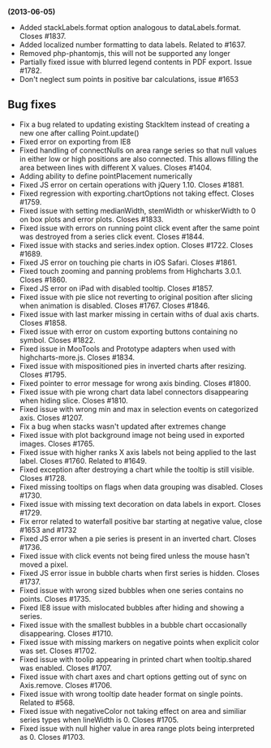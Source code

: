 **(2013-06-05)**
        
- Added stackLabels.format option analogous to dataLabels.format. Closes #1837.
- Added localized number formatting to data labels. Related to #1637.
- Removed php-phantomjs, this will not be supported any longer
- Partially fixed issue with blurred legend contents in PDF export. Issue #1782.
- Don't neglect sum points in positive bar calculations, issue #1653

## Bug fixes 
- Fix a bug related to updating existing StackItem instead of creating a new one after calling Point.update()
- Fixed error on exporting from IE8
- Fixed handling of connectNulls on area range series so that null values in either low or high positions are also connected. This allows filling the area between lines with different X values. Closes #1404.
- Adding ability to define pointPlacement numerically
- Fixed JS error on certain operations with jQuery 1.10. Closes #1881.
- Fixed regression with exporting.chartOptions not taking effect. Closes #1759.
- Fixed issue with setting medianWidth, stemWidth or whiskerWidth to 0 on box plots and error plots. Closes #1833.
- Fixed issue with errors on running point click event after the same point was destroyed from a series click event. Closes #1844.
- Fixed issue with stacks and series.index option. Closes #1722. Closes #1689.
- Fixed JS error on touching pie charts in iOS Safari. Closes #1861.
- Fixed touch zooming and panning problems from Highcharts 3.0.1. Closes #1860.
- Fixed JS error on iPad with disabled tooltip. Closes #1857.
- Fixed issue with pie slice not reverting to original position after slicing when animation is disabled. Closes #1767. Closes #1846.
- Fixed issue with last marker missing in certain withs of dual axis charts. Closes #1858.
- Fixed issue with error on custom exporting buttons containing no symbol. Closes #1822.
- Fixed issue in MooTools and Prototype adapters when used with highcharts-more.js. Closes #1834.
- Fixed issue with mispositioned pies in inverted charts after resizing. Closes #1795.
- Fixed pointer to error message for wrong axis binding. Closes #1800.
- Fixed issue with pie wrong chart data label connectors disappearing when hiding slice. Closes #1810.
- Fixed issue with wrong min and max in selection events on categorized axis. Closes #1207.
- Fix a bug when stacks wasn't updated after extremes change
- Fixed issue with plot background image not being used in exported images. Closes #1765.
- Fixed issue with higher ranks X axis labels not being applied to the last label. Closes #1760. Related to #1649.
- Fixed exception after destroying a chart while the tooltip is still visible. Closes #1728.
- Fixed missing tooltips on flags when data grouping was disabled. Closes #1730.
- Fixed issue with missing text decoration on data labels in export. Closes #1729.
- Fix error related to waterfall positive bar starting at negative value, close #1653 and #1732
- Fixed JS error when a pie series is present in an inverted chart. Closes #1736.
- Fixed issue with click events not being fired unless the mouse hasn't moved a pixel.
- Fixed JS error issue in bubble charts when first series is hidden. Closes #1737.
- Fixed issue with wrong sized bubbles when one series contains no points. Closes #1735.
- Fixed IE8 issue with mislocated bubbles after hiding and showing a series.
- Fixed issue with the smallest bubbles in a bubble chart occasionally disappearing. Closes #1710.
- Fixed issue with missing markers on negative points when explicit color was set. Closes #1702.
- Fixed issue with toolip appearing in printed chart when tooltip.shared was enabled. Closes #1707.
- Fixed issue with chart axes and chart options getting out of sync on Axis.remove. Closes #1706.
- Fixed issue with wrong tooltip date header format on single points. Related to #568.
- Fixed issue with negativeColor not taking effect on area and similiar series types when lineWidth is 0. Closes #1705.
- Fixed issue with null higher value in area range plots being interpreted as 0. Closes #1703.